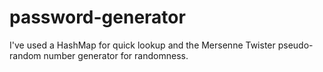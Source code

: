 # password-generator

I've used a HashMap for quick lookup and the Mersenne Twister pseudo-random number generator for randomness.